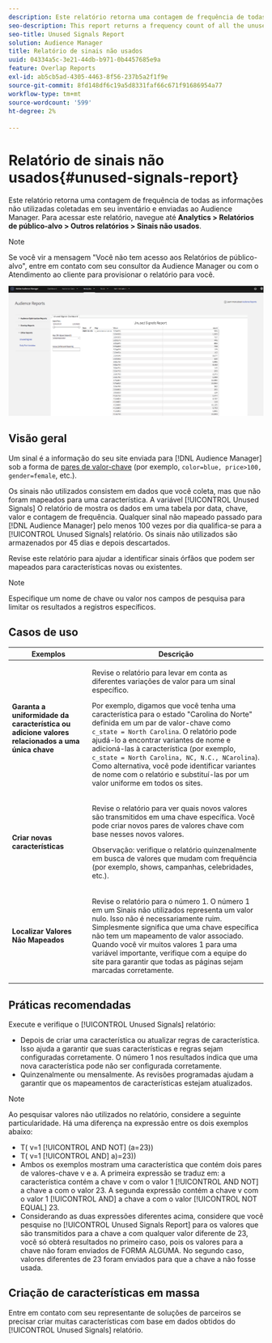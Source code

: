 ```yaml
---
description: Este relatório retorna uma contagem de frequência de todas as informações não utilizadas coletadas em seu inventário e enviadas ao Audience Manager.
seo-description: This report returns a frequency count of all the unused information collected on your inventory and sent to Audience Manager.
seo-title: Unused Signals Report
solution: Audience Manager
title: Relatório de sinais não usados
uuid: 04334a5c-3e21-44db-b971-0b4457685e9a
feature: Overlap Reports
exl-id: ab5cb5ad-4305-4463-8f56-237b5a2f1f9e
source-git-commit: 8fd148df6c19a5d8331faf66c671f91686954a77
workflow-type: tm+mt
source-wordcount: '599'
ht-degree: 2%

---
```


# Relatório de sinais não usados{#unused-signals-report}

Este relatório retorna uma contagem de frequência de todas as informações não utilizadas coletadas em seu inventário e enviadas ao Audience Manager. Para acessar este relatório, navegue até **Analytics > Relatórios de público-alvo > Outros relatórios > Sinais não usados**.

>[!NOTE]
>
>Se você vir a mensagem &quot;Você não tem acesso aos Relatórios de público-alvo&quot;, entre em contato com seu consultor da Audience Manager ou com o Atendimento ao cliente para provisionar o relatório para você.

![Captura de tela do relatório de sinais não usados](/help/using/reporting/dynamic-reports/assets/unused-signals.png)

## Visão geral

Um sinal é a informação do seu site enviada para [!DNL Audience Manager] sob a forma de [pares de valor-chave](../../reference/key-value-pairs-explained.md) (por exemplo, `color=blue, price>100, gender=female`, etc.).

Os sinais não utilizados consistem em dados que você coleta, mas que não foram mapeados para uma característica. A variável [!UICONTROL Unused Signals] O relatório de mostra os dados em uma tabela por data, chave, valor e contagem de frequência. Qualquer sinal não mapeado passado para [!DNL Audience Manager] pelo menos 100 vezes por dia qualifica-se para a [!UICONTROL Unused Signals] relatório. Os sinais não utilizados são armazenados por 45 dias e depois descartados.

Revise este relatório para ajudar a identificar sinais órfãos que podem ser mapeados para características novas ou existentes.

>[!NOTE]
>
>Especifique um nome de chave ou valor nos campos de pesquisa para limitar os resultados a registros específicos.

## Casos de uso

<table id="table_E5EE0EC078E14EF4B197243488517A2D"> 
 <thead> 
  <tr> 
   <th colname="col1" class="entry"> Exemplos </th> 
   <th colname="col2" class="entry"> Descrição </th> 
  </tr> 
 </thead>
 <tbody> 
  <tr> 
   <td colname="col1"> <p><b>Garanta a uniformidade da característica ou adicione valores relacionados a uma única chave</b> </p> </td> 
   <td colname="col2"> <p>Revise o relatório para levar em conta as diferentes variações de valor para um sinal específico. </p> <p>Por exemplo, digamos que você tenha uma característica para o estado "Carolina do Norte" definida em um par de valor-chave como <code> c_state = North Carolina</code>. O relatório pode ajudá-lo a encontrar variantes de nome e adicioná-las à característica (por exemplo, <code> c_state = North Carolina, NC, N.C., NCarolina</code>). Como alternativa, você pode identificar variantes de nome com o relatório e substituí-las por um valor uniforme em todos os sites. </p> <p> </p> </td> 
  </tr> 
  <tr> 
   <td colname="col1"> <p><b>Criar novas características</b> </p> </td> 
   <td colname="col2"> <p>Revise o relatório para ver quais novos valores são transmitidos em uma chave específica. Você pode criar novos pares de valores chave com base nesses novos valores. </p> <p> <p>Observação: verifique o relatório quinzenalmente em busca de valores que mudam com frequência (por exemplo, shows, campanhas, celebridades, etc.). </p> </p> </td> 
  </tr> 
  <tr> 
   <td colname="col1"> <p><b>Localizar Valores Não Mapeados</b> </p> </td> 
   <td colname="col2"> <p>Revise o relatório para o número 1. O número 1 em um <span class="wintitle"> Sinais não utilizados</span> representa um valor nulo. Isso não é necessariamente ruim. Simplesmente significa que uma chave específica não tem um mapeamento de valor associado. Quando você vir muitos valores 1 para uma variável importante, verifique com a equipe do site para garantir que todas as páginas sejam marcadas corretamente. </p> </td> 
  </tr> 
 </tbody> 
</table>

## Práticas recomendadas

Execute e verifique o [!UICONTROL Unused Signals] relatório:

* Depois de criar uma característica ou atualizar regras de característica. Isso ajuda a garantir que suas características e regras sejam configuradas corretamente. O número 1 nos resultados indica que uma nova característica pode não ser configurada corretamente.
* Quinzenalmente ou mensalmente. As revisões programadas ajudam a garantir que os mapeamentos de características estejam atualizados.

>[!NOTE]
>
>Ao pesquisar valores não utilizados no relatório, considere a seguinte particularidade. Há uma diferença na expressão entre os dois exemplos abaixo:

* T( v=1 [!UICONTROL AND NOT] (a=23))
* T( v=1 [!UICONTROL AND] a)=23))
* Ambos os exemplos mostram uma característica que contém dois pares de valores-chave v e a. A primeira expressão se traduz em: a característica contém a chave v com o valor 1 [!UICONTROL AND NOT] a chave a com o valor 23. A segunda expressão contém a chave v com o valor 1 [!UICONTROL AND] a chave a com o valor [!UICONTROL NOT EQUAL] 23.
* Considerando as duas expressões diferentes acima, considere que você pesquise no [!UICONTROL Unused Signals Report] para os valores que são transmitidos para a chave a com qualquer valor diferente de 23, você só obterá resultados no primeiro caso, pois os valores para a chave não foram enviados de FORMA ALGUMA. No segundo caso, valores diferentes de 23 foram enviados para que a chave a não fosse usada.

## Criação de características em massa

Entre em contato com seu representante de soluções de parceiros se precisar criar muitas características com base em dados obtidos do [!UICONTROL Unused Signals] relatório.
